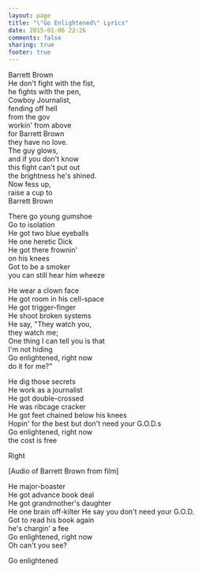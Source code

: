 ```yaml
---
layout: page
title: "\"Go Enlightened\" Lyrics"
date: 2015-01-06 22:26
comments: false
sharing: true
footer: true
---
```

Barrett Brown  
He don't fight with the fist,  
he fights with the pen,  
Cowboy Journalist,  
fending off hell  
from the gov  
workin' from above  
for Barrett Brown  
they have no love.  
The guy glows,  
and if you don't know  
this fight can't put out  
the brightness he's shined.  
Now fess up,  
raise a cup to  
Barrett Brown  

There go young gumshoe  
Go to isolation  
He got two blue eyeballs  
He one heretic Dick  
He got there frownin'  
on his knees  
Got to be a smoker  
you can still hear him wheeze  

He wear a clown face  
He got room in his cell-space  
He got trigger-finger  
He shoot broken systems  
He say, "They watch you,  
they watch me;   
One thing I can tell you is that  
I'm not hiding  
Go enlightened, right now  
do it for me?"  

He dig those secrets  
He work as a journalist  
He got double-crossed  
He was ribcage cracker  
He got feet chained below his knees  
Hopin' for the best but don't need your G.O.D.s  
Go enlightened, right now  
the cost is free  

Right

[Audio of Barrett Brown from film]

He major-boaster  
He got advance book deal  
He got grandmother's daughter  
He one brain off-kilter
He say you don't need your G.O.D.  
Got to read his book again  
he's chargin' a fee  
Go enlightened, right now  
Oh can't you see?  

Go enlightened  
